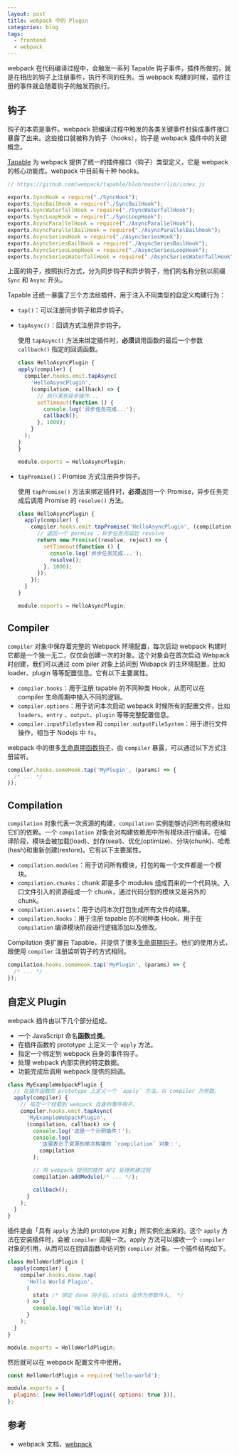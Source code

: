 ```yaml
---
layout: post
title: webpack 中的 Plugin
categories: blog
tags:
  - frontend
  - webpack
---
```


webpack 在代码编译过程中，会触发一系列 Tapable 钩子事件，插件所做的，就是在相应的钩子上注册事件，执行不同的任务。当 webpack 构建的时候，插件注册的事件就会随着钩子的触发而执行。

## 钩子

钩子的本质是事件。webpack 把编译过程中触发的各类关键事件封装成事件接口暴露了出来。这些接口就被称为钩子（hooks），钩子是 webpack 插件中的关键概念。

[Tapable](https://github.com/webpack/tapable) 为 webpack 提供了统一的插件接口（钩子）类型定义，它是 webpack 的核心功能库。webpack 中目前有十种 hooks。

```javascript
// https://github.com/webpack/tapable/blob/master/lib/index.js

exports.SyncHook = require("./SyncHook");
exports.SyncBailHook = require("./SyncBailHook");
exports.SyncWaterfallHook = require("./SyncWaterfallHook");
exports.SyncLoopHook = require("./SyncLoopHook");
exports.AsyncParallelHook = require("./AsyncParallelHook");
exports.AsyncParallelBailHook = require("./AsyncParallelBailHook");
exports.AsyncSeriesHook = require("./AsyncSeriesHook");
exports.AsyncSeriesBailHook = require("./AsyncSeriesBailHook");
exports.AsyncSeriesLoopHook = require("./AsyncSeriesLoopHook");
exports.AsyncSeriesWaterfallHook = require("./AsyncSeriesWaterfallHook");
```

上面的钩子，按照执行方式，分为同步钩子和异步钩子，他们的名称分别以前缀 `Sync` 和 `Async` 开头。

Tapable 还统一暴露了三个方法给插件，用于注入不同类型的自定义构建行为：

- `tap()`：可以注册同步钩子和异步钩子。
- `tapAsync()`：回调方式注册异步钩子。

    使用 `tapAsync()` 方法来绑定插件时，**必须**调用函数的最后一个参数 `callback()` 指定的回调函数。

    ```javascript
    class HelloAsyncPlugin {
    apply(compiler) {
      compiler.hooks.emit.tapAsync(
        'HelloAsyncPlugin',
        (compilation, callback) => {
          // 执行某些异步操作...
          setTimeout(function () {
            console.log('异步任务完成...');
            callback();
          }, 1000);
        }
      );
    }
  }

  module.exports = HelloAsyncPlugin;
  ```

- `tapPromise()`：Promise 方式注册异步钩子。

   使用 `tapPromise()` 方法来绑定插件时，**必须**返回一个 Promise，异步任务完成后调用 Promise 的 `resolve()` 方法。

    ```javascript
    class HelloAsyncPlugin {
      apply(compiler) {
        compiler.hooks.emit.tapPromise('HelloAsyncPlugin', (compilation) => {
          // 返回一个 pormise ，异步任务完成后 resolve
          return new Promise((resolve, reject) => {
            setTimeout(function () {
              console.log('异步任务完成...');
              resolve();
            }, 1000);
          });
        });
      }
    }

    module.exports = HelloAsyncPlugin;
    ```

## Compiler

`compiler` 对象中保存着完整的 Webpack 环境配置，每次启动 webpack 构建时它都是一个独一无二，仅仅会创建一次的对象。这个对象会在首次启动 Webpack 时创建，我们可以通过 com`piler 对象上访问到 Webapck 的主环境配置，比如 loader、plugin 等等配置信息。它有以下主要属性。

- `compiler.hooks`：用于注册 tapable 的不同种类 Hook，从而可以在 compiler 生命周期中植入不同的逻辑。
- `compiler.options`：用于访问本次启动 webpack 时候所有的配置文件，比如 `loaders`、`entry` 、`output`、`plugin` 等等完整配置信息。
- `compiler.inputFileSystem` 和 `compiler.outputFileSystem`：用于进行文件操作，相当于 Nodejs 中 `fs`。

webpack 中的很多[生命周期函数钩子](https://webpack.docschina.org/api/compiler-hooks/#hooks)，由 `compiler` 暴露，可以通过以下方式注册监听。

```javascript
compiler.hooks.someHook.tap('MyPlugin', (params) => {
  /* ... */
});
```

## Compilation

`compilation` 对象代表一次资源的构建，`compilation` 实例能够访问所有的模块和它们的依赖。一个 `compilation` 对象会对构建依赖图中所有模块进行编译。在编译阶段，模块会被加载(load)、封存(seal)、优化(optimize)、分块(chunk)、哈希(hash)和重新创建(restore)。它有以下主要属性。

- `compilation.modules`：用于访问所有模块，打包的每一个文件都是一个模块。
- `compilation.chunks`：chunk 即是多个 modules 组成而来的一个代码块。入口文件引入的资源组成一个 chunk，通过代码分割的模块又是另外的 chunk。
- `compilation.assets`：用于访问本次打包生成所有文件的结果。
- `compilation.hooks`：用于注册 tapable 的不同种类 Hook，用于在 `compilation` 编译模块阶段进行逻辑添加以及修改。

Compilation 类扩展自 Tapable，并提供了很多[生命周期钩子](https://webpack.docschina.org/api/compilation-hooks/)。他们的使用方式，跟使用 `compiler` 注册监听钩子的方式相同。

```javascript
compilation.hooks.someHook.tap('MyPlugin', (params) => {
  /* ... */
});
```

## 自定义 Plugin

webpack 插件由以下几个部分组成。

- 一个 JavaScript 命名**函数**或**类**。
- 在插件函数的 prototype 上定义一个 `apply` 方法。
- 指定一个绑定到 webpack 自身的事件钩子。
- 处理 webpack 内部实例的特定数据。
- 功能完成后调用 webpack 提供的回调。

```javascript
class MyExampleWebpackPlugin {
  // 在插件函数的 prototype 上定义一个 `apply` 方法，以 compiler 为参数。
  apply(compiler) {
    // 指定一个挂载到 webpack 自身的事件钩子。
    compiler.hooks.emit.tapAsync(
      'MyExampleWebpackPlugin',
      (compilation, callback) => {
        console.log('这是一个示例插件！');
        console.log(
          '这里表示了资源的单次构建的 `compilation` 对象：',
          compilation
        );

        // 用 webpack 提供的插件 API 处理构建过程
        compilation.addModule(/* ... */);

        callback();
      }
    );
  }
}
```

插件是由「具有 `apply` 方法的 prototype 对象」所实例化出来的。这个 `apply` 方法在安装插件时，会被 `compiler` 调用一次。apply 方法可以接收一个 `compiler` 对象的引用，从而可以在回调函数中访问到 `compiler` 对象。一个插件结构如下。

```javascript
class HelloWorldPlugin {
  apply(compiler) {
    compiler.hooks.done.tap(
      'Hello World Plugin',
      (
        stats /* 绑定 done 钩子后，stats 会作为参数传入。 */
      ) => {
        console.log('Hello World!');
      }
    );
  }
}

module.exports = HelloWorldPlugin;
```

然后就可以在 webpack 配置文件中使用。

```javascript
const HelloWorldPlugin = require('hello-world');

module.exports = {
  plugins: [new HelloWorldPlugin({ options: true })],
};
```

## 参考

- webpack 文档，[webpack](https://webpack.docschina.org/)
